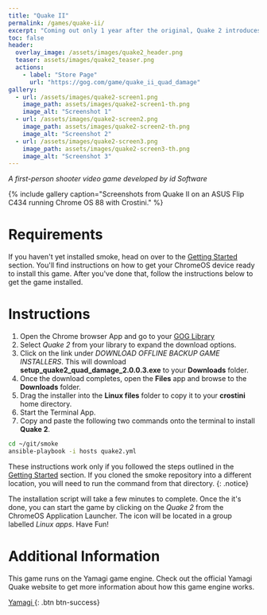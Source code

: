 ```yaml
---
title: "Quake II"
permalink: /games/quake-ii/
excerpt: "Coming out only 1 year after the original, Quake 2 introduces the concepts of stories and purpose to level designs.  Combined with an amazing adrenaline pumping heavy metal soundtrack composed by Sonic Mayhem, the game pulls you into the center of a war between humanity and the Strogg."
toc: false
header:
  overlay_image: /assets/images/quake2_header.png
  teaser: assets/images/quake2_teaser.png
  actions:
    - label: "Store Page"
      url: "https://gog.com/game/quake_ii_quad_damage"
gallery:
  - url: /assets/images/quake2-screen1.png
    image_path: assets/images/quake2-screen1-th.png
    image_alt: "Screenshot 1"
  - url: /assets/images/quake2-screen2.png
    image_path: assets/images/quake2-screen2-th.png
    image_alt: "Screenshot 2"
  - url: /assets/images/quake2-screen3.png
    image_path: assets/images/quake2-screen3-th.png
    image_alt: "Screenshot 3"
---
```


*A first-person shooter video game developed by id Software*

{% include gallery caption="Screenshots from Quake II on an ASUS Flip C434 running Chrome OS 88 with Crostini." %}

# Requirements
If you haven't yet installed smoke, head on over to the [Getting Started](/docs/getting-started/) section.  You'll find instructions on how to get your ChromeOS device ready to install this game.  After you've done that, follow the instructions below to get the game installed.

# Instructions

1. Open the Chrome browser App and go to your [GOG Library](https://www.gog.com/en/account)
1. Select *Quake 2* from your library to expand the download options.
1. Click on the link under *DOWNLOAD OFFLINE BACKUP GAME INSTALLERS*.  This will download **setup_quake2_quad_damage_2.0.0.3.exe** to your **Downloads** folder.
1. Once the download completes, open the **Files** app and browse to the **Downloads** folder.
1. Drag the installer into the **Linux files** folder to copy it to your **crostini** home directory.
1. Start the Terminal App.
1. Copy and paste the following two commands onto the terminal to install **Quake 2**.

~~~bash
cd ~/git/smoke
ansible-playbook -i hosts quake2.yml
~~~

These instructions work only if you followed the steps outlined in the [Getting Started](/_docs/01-getting-started.md) section.  If you cloned the smoke repository into a different location, you will need to run the command from that directory.
{: .notice}

The installation script will take a few minutes to complete.  Once the it's done, you can start the game by clicking on the *Quake 2* from the ChromeOS Application Launcher.  The icon will be located in a group labelled *Linux apps*.  Have Fun!

# Additional Information
This game runs on the Yamagi game engine.  Check out the official Yamagi Quake website to get more information about how this game engine works.

 [Yamagi <i class="fas fa-external-link-alt"></i>](https://www.yamagi.org/quake2/){: .btn btn-success}